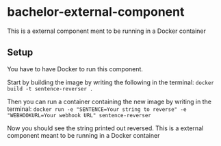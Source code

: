 # bachelor-external-component
This is a external component ment to be running in a Docker container

## Setup
You have to have Docker to run this component.

Start by building the image by writing the following in the terminal:
```docker build -t sentence-reverser .```

Then you can run a container containing the new image by writing in the terminal:
````docker run -e "SENTENCE=Your string to reverse" -e "WEBHOOKURL=Your webhook URL" sentence-reverser ````

Now you should see the string printed out reversed.
This is a external component meant to be running in a Docker container
